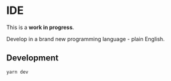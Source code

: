 # IDE
This is a **work in progress**.

Develop in a brand new programming language - plain English.





## Development
```sh
yarn dev
```